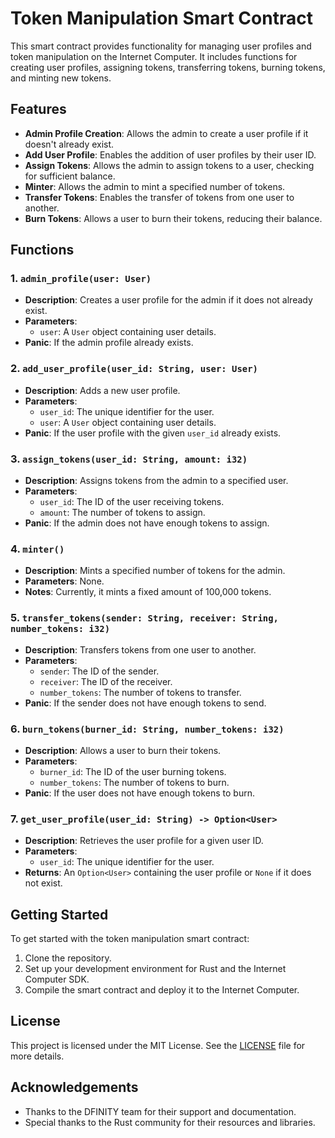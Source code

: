 # Token Manipulation Smart Contract

This smart contract provides functionality for managing user profiles and token manipulation on the Internet Computer. It includes functions for creating user profiles, assigning tokens, transferring tokens, burning tokens, and minting new tokens.

## Features

- **Admin Profile Creation**: Allows the admin to create a user profile if it doesn't already exist.
- **Add User Profile**: Enables the addition of user profiles by their user ID.
- **Assign Tokens**: Allows the admin to assign tokens to a user, checking for sufficient balance.
- **Minter**: Allows the admin to mint a specified number of tokens.
- **Transfer Tokens**: Enables the transfer of tokens from one user to another.
- **Burn Tokens**: Allows a user to burn their tokens, reducing their balance.

## Functions

### 1. `admin_profile(user: User)`

- **Description**: Creates a user profile for the admin if it does not already exist.
- **Parameters**: 
  - `user`: A `User` object containing user details.
- **Panic**: If the admin profile already exists.

### 2. `add_user_profile(user_id: String, user: User)`

- **Description**: Adds a new user profile.
- **Parameters**:
  - `user_id`: The unique identifier for the user.
  - `user`: A `User` object containing user details.
- **Panic**: If the user profile with the given `user_id` already exists.

### 3. `assign_tokens(user_id: String, amount: i32)`

- **Description**: Assigns tokens from the admin to a specified user.
- **Parameters**:
  - `user_id`: The ID of the user receiving tokens.
  - `amount`: The number of tokens to assign.
- **Panic**: If the admin does not have enough tokens to assign.

### 4. `minter()`

- **Description**: Mints a specified number of tokens for the admin.
- **Parameters**: None.
- **Notes**: Currently, it mints a fixed amount of 100,000 tokens.

### 5. `transfer_tokens(sender: String, receiver: String, number_tokens: i32)`

- **Description**: Transfers tokens from one user to another.
- **Parameters**:
  - `sender`: The ID of the sender.
  - `receiver`: The ID of the receiver.
  - `number_tokens`: The number of tokens to transfer.
- **Panic**: If the sender does not have enough tokens to send.

### 6. `burn_tokens(burner_id: String, number_tokens: i32)`

- **Description**: Allows a user to burn their tokens.
- **Parameters**:
  - `burner_id`: The ID of the user burning tokens.
  - `number_tokens`: The number of tokens to burn.
- **Panic**: If the user does not have enough tokens to burn.

### 7. `get_user_profile(user_id: String) -> Option<User>`

- **Description**: Retrieves the user profile for a given user ID.
- **Parameters**:
  - `user_id`: The unique identifier for the user.
- **Returns**: An `Option<User>` containing the user profile or `None` if it does not exist.

## Getting Started

To get started with the token manipulation smart contract:

1. Clone the repository.
2. Set up your development environment for Rust and the Internet Computer SDK.
3. Compile the smart contract and deploy it to the Internet Computer.

## License

This project is licensed under the MIT License. See the [LICENSE](LICENSE) file for more details.

## Acknowledgements

- Thanks to the DFINITY team for their support and documentation.
- Special thanks to the Rust community for their resources and libraries.
